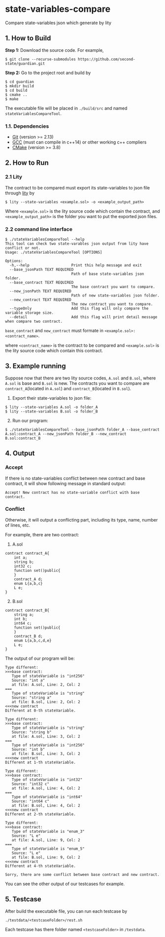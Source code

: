 # state-variables-compare
Compare state-variables json which generate by lity

## 1. How to Build
**Step 1:** Download the source code. For example,
~~~
$ git clone --recurse-submodules https://github.com/second-state/guardian.git
~~~

**Step 2:** Go to the project root and build by
~~~
$ cd guardian
$ mkdir build
$ cd build
$ cmake ..
$ make
~~~

The executable file will be placed in `./build/src` and named `stateVariablesCompareTool`.

### 1.1. Dependencies

* [Git](https://git-scm.com/) (version >= 2.13)
* [GCC](https://gcc.gnu.org/) (must can compile in c++14) or other working c++ compliers
* [CMake](https://cmake.org/) (version >= 3.8)

## 2. How to Run

### 2.1 Lity
The contract to be compared must export its state-variables to json file through [lity](https://github.com/second-state/lity) by
~~~
$ lity --state-variables <example.sol> -o <example_output_path>
~~~
Where `<example.sol>` is the lity source code which contain the contract, and `<example_output_path>` is the folder you want to put the exported json files.

### 2.2 command line interface
~~~
$ ./stateVariablesCompareTool --help
This tool can check two state-varables json output from lity have conflict or not.
Usage: ./stateVariablesCompareTool [OPTIONS]

Options:
  -h,--help                   Print this help message and exit
  --base_jsonPath TEXT REQUIRED
                              Path of base state-variables json folder.
  --base_contract TEXT REQUIRED
                              The base contract you want to compare.
  --new_jsonPath TEXT REQUIRED
                              Path of new state-variables json folder.
  --new_contract TEXT REQUIRED
                              The new contract you want to compare.
  --typeOnly                  Add this flag will only compare the variable storage size.
  --detail                    Add this flag will print detail message when compare two contract.
~~~

`base_contract` and `new_contract` must formate in `<example.sol>:<contract_name>`.

where `<contract_name>` is the contract to be compared and `<example.sol>` is the lity source code which contain this contract.

## 3. Example running
Suppose now that there are two lity source codes, `A.sol` and `B.sol`, where `A.sol` is base and `B.sol` is new. The contracts you want to compare are `contract_A`(located in `A.sol`) and `contract_B`(located in `B.sol`).

1. Export their state-variables to json file:
~~~
$ lity --state-variables A.sol -o folder_A
$ lity --state-variables B.sol -o folder_B
~~~

2. Run our program:
~~~
$ ./stateVariablesCompareTool --base_jsonPath folder_A --base_contract A.sol:contract_A --new_jsonPath folder_B --new_contract B.sol:contract_B
~~~

## 4. Output
### Accept
If there is no state-variables conflict between new contract and base contract, it will show following message in standard output:
~~~
Accept! New contract has no state-variable conflict with base contract.
~~~

### Conflict
Otherwise, it will output a conflicting part, including its type, name, number of lines, etc.

For example, there are two contract:
1. A.sol
```
contract contract_A{
	int a;
	string b;
	int32 c;
	function set()public{
	}
	contract_A d;
	enum L{a,b,c}
	L e;
}
```
2. B.sol
```
contract contract_B{
	string a;
	int b;
	int64 c;
	function set()public{
	}
	contract_B d;
	enum L{a,b,c,d,e}
	L e;
}
```

The output of our program will be:
```
Type different:
>>>base contract:
   Type of stateVariable is "int256"
   Source: "int a"
   at file: A.sol, Line: 2, Col: 2
===
   Type of stateVariable is "string"
   Source: "string a"
   at file: B.sol, Line: 2, Col: 2
<<<new contract
Different at 0-th stateVariable.

Type different:
>>>base contract:
   Type of stateVariable is "string"
   Source: "string b"
   at file: A.sol, Line: 3, Col: 2
===
   Type of stateVariable is "int256"
   Source: "int b"
   at file: B.sol, Line: 3, Col: 2
<<<new contract
Different at 1-th stateVariable.

Type different:
>>>base contract:
   Type of stateVariable is "int32"
   Source: "int32 c"
   at file: A.sol, Line: 4, Col: 2
===
   Type of stateVariable is "int64"
   Source: "int64 c"
   at file: B.sol, Line: 4, Col: 2
<<<new contract
Different at 2-th stateVariable.

Type different:
>>>base contract:
   Type of stateVariable is "enum_3"
   Source: "L e"
   at file: A.sol, Line: 9, Col: 2
===
   Type of stateVariable is "enum_5"
   Source: "L e"
   at file: B.sol, Line: 9, Col: 2
<<<new contract
Different at 4-th stateVariable.

Sorry, there are some conflict between base contract and new contract.
```

You can see the other output of our testcases for example.

## 5. Testcase
After build the executable file, you can run each testcase by
~~~
./testdata/<testcaseFolder>/rest.sh
~~~
Each testcase has there folder named `<testcaseFolder>` in `/testdata`.